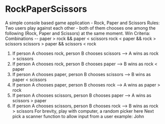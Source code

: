 # RockPaperScissors
A simple console based game application - Rock, Paper and Scissors
Rules:
Two users play against each other - both of them chooses one among the following (Rock, Paper and Scissors) at the same moment.
Win Criteria:
Combinations --
paper > rock && paper < scissors
rock < paper && rock > scissors
scissors > paper && scissors < rock
1. If person A chooses rock, person B chooses scissors --> A wins as rock > scissors
2. If person A chooses rock, person B chooses paper --> B wins as rock < paper
3. If person A chooses paper, person B chooses scissors --> B wins as paper < scissors
4. If person A chooses paper, person B chooses rock --> A wins as paper > rock
5. If person A chooses scissors, person B chooses paper --> A wins as scissors > paper
6. If person A chooses scissors, person B chooses rock --> B wins as rock > scissors
For brevity, play with computer, a random picker here
Next pick a scanner function to allow input from a user example: John
